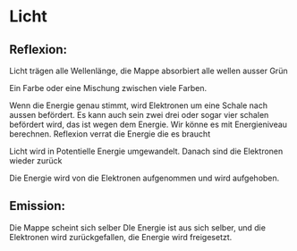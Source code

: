 # Licht

## Reflexion:

Licht trägen alle Wellenlänge, die Mappe absorbiert alle wellen ausser Grün

Ein Farbe oder eine Mischung zwischen viele Farben.

Wenn die Energie genau stimmt, wird Elektronen um eine Schale nach aussen befördert. Es kann auch sein zwei drei oder sogar vier schalen befördert wird, das ist wegen dem Energie. Wir könne es mit Energieniveau berechnen. Reflexion verrat die Energie die es braucht

Licht wird in Potentielle Energie umgewandelt. Danach sind die Elektronen wieder zurück

Die Energie wird von die Elektronen aufgenommen und wird aufgehoben.

## Emission:

Die Mappe scheint sich selber 
DIe Energie ist aus sich selber, und die Elektronen wird zurückgefallen, die Energie wird freigesetzt. 